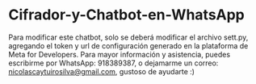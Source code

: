 # Cifrador-y-Chatbot-en-WhatsApp

Para modificar este chatbot, solo se deberá modificar el archivo sett.py, agregando el token y url de configuración generado en la plataforma de Meta for Developers.
Para mayor información y asistencia, puedes escribirme por WhatsApp: 918389387, o dejamarme un correo: nicolascaytuirosilva@gmail.com, gustoso de ayudarte :)
